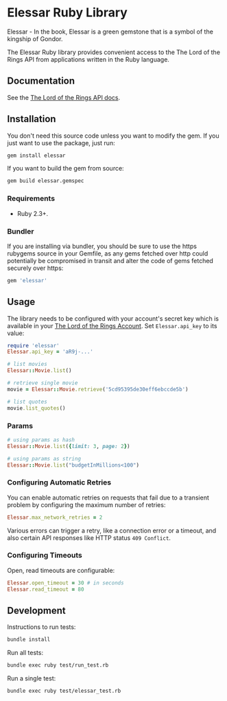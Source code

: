 # Elessar Ruby Library

Elessar - In the book, Elessar is a green gemstone that is a symbol of the kingship of Gondor.

The Elessar Ruby library provides convenient access to the The Lord of the Rings API from
applications written in the Ruby language.

## Documentation

See the [The Lord of the Rings API docs](https://the-one-api.dev/documentation).

## Installation

You don't need this source code unless you want to modify the gem. If you just
want to use the package, just run:

```sh
gem install elessar
```

If you want to build the gem from source:

```sh
gem build elessar.gemspec
```

### Requirements

- Ruby 2.3+.

### Bundler

If you are installing via bundler, you should be sure to use the https rubygems
source in your Gemfile, as any gems fetched over http could potentially be
compromised in transit and alter the code of gems fetched securely over https:

```ruby
gem 'elessar'
```

## Usage

The library needs to be configured with your account's secret key which is
available in your [The Lord of the Rings Account](https://the-one-api.dev/account). Set `Elessar.api_key` to its
value:

```ruby
require 'elessar'
Elessar.api_key = 'aR9j-...'

# list movies
Elessar::Movie.list()

# retrieve single movie
movie = Elessar::Movie.retrieve('5cd95395de30eff6ebccde5b')

# list quotes
movie.list_quotes()
```

### Params
```ruby
# using params as hash
Elessar::Movie.list({limit: 3, page: 2})

# using params as string
Elessar::Movie.list("budgetInMillions<100")
```


### Configuring Automatic Retries

You can enable automatic retries on requests that fail due to a transient
problem by configuring the maximum number of retries:

```ruby
Elessar.max_network_retries = 2
```

Various errors can trigger a retry, like a connection error or a timeout, and
also certain API responses like HTTP status `409 Conflict`.

### Configuring Timeouts

Open, read timeouts are configurable:

```ruby
Elessar.open_timeout = 30 # in seconds
Elessar.read_timeout = 80
```


## Development

Instructions to run tests:

```sh
bundle install
```

Run all tests:

```sh
bundle exec ruby test/run_test.rb
```

Run a single test:

```sh
bundle exec ruby test/elessar_test.rb
```